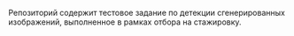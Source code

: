 
Репозиторий содержит тестовое задание по детекции сгенерированных изображений, выполненное в рамках отбора на стажировку. 
